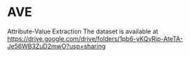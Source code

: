# AVE
Attribute-Value Extraction
The dataset is available at https://drive.google.com/drive/folders/1pb6-yKQvRjp-AteTA-Je56WB3ZuD2mwO?usp=sharing
